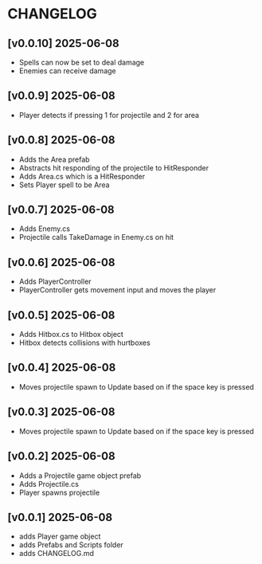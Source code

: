 # CHANGELOG

## [v0.0.10] 2025-06-08

- Spells can now be set to deal damage
- Enemies can receive damage


## [v0.0.9] 2025-06-08

- Player detects if pressing 1 for projectile and 2 for area


## [v0.0.8] 2025-06-08

- Adds the Area prefab
- Abstracts hit responding of the projectile to HitResponder
- Adds Area.cs which is a HitResponder
- Sets Player spell to be Area


## [v0.0.7] 2025-06-08

- Adds Enemy.cs
- Projectile calls TakeDamage in Enemy.cs on hit

## [v0.0.6] 2025-06-08

- Adds PlayerController
- PlayerController gets movement input and moves the player


## [v0.0.5] 2025-06-08

- Adds Hitbox.cs to Hitbox object
- Hitbox detects collisions with hurtboxes


## [v0.0.4] 2025-06-08

- Moves projectile spawn to Update based on if the space key is pressed


## [v0.0.3] 2025-06-08

- Moves projectile spawn to Update based on if the space key is pressed


## [v0.0.2] 2025-06-08

- Adds a Projectile game object prefab
- Adds Projectile.cs
- Player spawns projectile


## [v0.0.1] 2025-06-08

- adds Player game object
- adds Prefabs and Scripts folder
- adds CHANGELOG.md